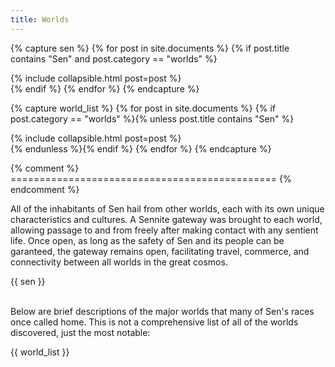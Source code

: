 ```yaml
---
title: Worlds
---
```


{% capture sen %}
  {% for post in site.documents %}
    {% if post.title contains "Sen" and post.category == "worlds" %}
<div>{% include collapsible.html post=post %}</div>
    {% endif %}
  {% endfor %}
{% endcapture %}

{% capture world_list %}
  {% for post in site.documents %}
    {% if post.category == "worlds" %}{% unless post.title contains "Sen" %}
<div>{% include collapsible.html post=post %}</div>
    {% endunless %}{% endif %}
  {% endfor %}
{% endcapture %}

{% comment %} ============================================== {% endcomment %}

All of the inhabitants of Sen hail from other worlds, each with its own unique characteristics and cultures. A Sennite gateway was brought to each world, allowing passage to and from freely after making contact with any sentient life. Once open, as long as the safety of Sen and its people can be garanteed, the gateway remains open, facilitating travel, commerce, and connectivity between all worlds in the great cosmos.

<!--more-->

{{ sen }}

<br>
Below are brief descriptions of the major worlds that many of Sen's races once called home. This is not a comprehensive list of all of the worlds discovered, just the most notable:

{{ world_list }}